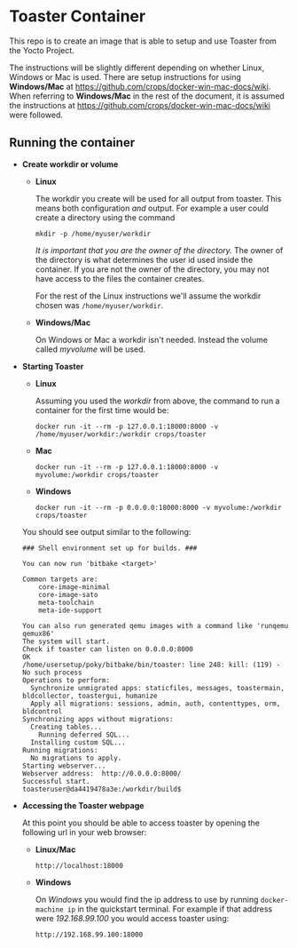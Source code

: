 Toaster Container
========================
This repo is to create an image that is able to setup and use Toaster from
the Yocto Project.

The instructions will be slightly different depending on whether Linux, Windows or Mac is used. There are setup instructions for using **Windows/Mac** at https://github.com/crops/docker-win-mac-docs/wiki. When referring to **Windows/Mac** in the rest of the document, it is assumed the instructions at https://github.com/crops/docker-win-mac-docs/wiki were followed.

Running the container
---------------------
* **Create workdir or volume**
  * **Linux**

    The workdir you create will be used for all output from toaster. This means
    both configuration *and* output. For example a user could create a directory using the command
  
    ```
    mkdir -p /home/myuser/workdir
    ```

    *It is important that you are the owner of the directory.* The owner of the
    directory is what determines the user id used inside the container. If you
    are not the owner of the directory, you may not have access to the files the
    container creates.

    For the rest of the Linux instructions we'll assume the workdir chosen was
    `/home/myuser/workdir`.
    
  * **Windows/Mac**

    On Windows or Mac a workdir isn't needed. Instead the volume called *myvolume* will be used.

* **Starting Toaster**
  * **Linux**

    Assuming you used the *workdir* from above, the command
    to run a container for the first time would be:

    ```
    docker run -it --rm -p 127.0.0.1:18000:8000 -v /home/myuser/workdir:/workdir crops/toaster
    ```
  * **Mac**

    ```
    docker run -it --rm -p 127.0.0.1:18000:8000 -v myvolume:/workdir crops/toaster
    ```

  * **Windows**

    ```
    docker run -it --rm -p 0.0.0.0:18000:8000 -v myvolume:/workdir crops/toaster
    ```

  You should see output similar to the following:
  ```
  ### Shell environment set up for builds. ###

  You can now run 'bitbake <target>'
  
  Common targets are:
      core-image-minimal
      core-image-sato
      meta-toolchain
      meta-ide-support
  
  You can also run generated qemu images with a command like 'runqemu qemux86'
  The system will start.
  Check if toaster can listen on 0.0.0.0:8000
  OK
  /home/usersetup/poky/bitbake/bin/toaster: line 248: kill: (119) - No such process
  Operations to perform:
    Synchronize unmigrated apps: staticfiles, messages, toastermain, bldcollector, toastergui, humanize
    Apply all migrations: sessions, admin, auth, contenttypes, orm, bldcontrol
  Synchronizing apps without migrations:
    Creating tables...
      Running deferred SQL...
    Installing custom SQL...
  Running migrations:
    No migrations to apply.
  Starting webserver...
  Webserver address:  http://0.0.0.0:8000/
  Successful start.
  toasteruser@da4419478a3e:/workdir/build$
  ```

* **Accessing the Toaster webpage**

  At this point you should be able to access toaster by opening the following
  url in your web browser:
  * **Linux/Mac**

    ```
    http://localhost:18000
    ```
  * **Windows**
  
    On *Windows* you would find the ip address to use by running ```docker-machine ip``` in the quickstart terminal. For example if that address were *192.168.99.100* you would access toaster using:
    
     ```
     http://192.168.99.100:18000
     ```
